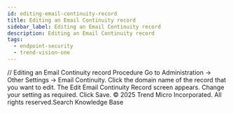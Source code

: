 ```yaml
---
id: editing-email-continuity-record
title: Editing an Email Continuity record
sidebar_label: Editing an Email Continuity record
description: Editing an Email Continuity record
tags:
  - endpoint-security
  - trend-vision-one
---
```


/*<![CDATA[*/ $('#title').html($('meta[name=map-description]').attr('content')); /*]]>*/ Editing an Email Continuity record Procedure Go to Administration → Other Settings → Email Continuity. Click the domain name of the record that you want to edit. The Edit Email Continuity Record screen appears. Change your setting as required. Click Save. © 2025 Trend Micro Incorporated. All rights reserved.Search Knowledge Base